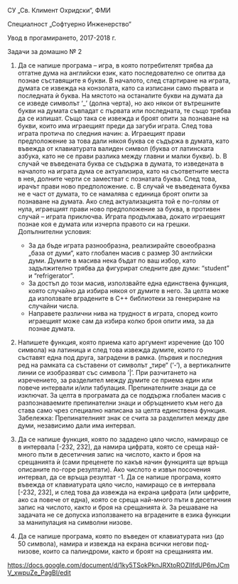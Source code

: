 СУ „Св. Климент Охридски“, ФМИ

Специалност „Софтуерно Инженерство“

Увод в прогамирането, 2017-2018 г.

Задачи за домашно № 2

1. Да се напише програма – игра, в която потребителят трябва да отгатне дума на английски език, като последователно се опитва да познае съставящите я букви. В началото, след стартиране на играта, думата се извежда на конзолата, като са изписани само първата и последната ѝ буква. На мястото на останалите букви на думата да се изведе символът ‘_’ (долна черта), но ако някои от вътрешните букви на думата съвпадат с първата или последната, те също трябва да се изпишат. Също така се извежда и броят опити за познаване на букви, които има играещият преди да загуби играта. След това играта протича по следния начин:
  a. Играещият прави предположение за това дали някоя буква се съдържа в думата, като въвежда от клавиатурата валиден символ (буква от латинската азбука, като не се прави разлика между главни и малки букви).
  b. В случай че въведената буква се съдържа в думата, то изведената в началото на играта дума се актуализира, като на съответните места в нея, долните черти се заместват с познатата буква. След това, ирачът прави ново предположение.
  c. В случай че въведената буква не е част от думата, то се намалява с единица броят опити за познаване на думата. Ако след актуализацията той е по-голям от нула, играещият прави ново предположение за буква, в противен случай – играта приключва.
  Играта продължава, докато играещият познае коя е думата или изчерпа правото си на грешки.
Допълнителни условия:
    * За да бъде играта разнообразна, реализирайте своеобразна „база от думи“, като глобален масив с размер 30 английски думи. Думите в масива нека бъдат по ваш избор, като задължително трябва да фигурират следните две думи: “student” и “refrigerator”.
    * За достъп до този масив, използвайте една единствена функция, която случайно да избира някоя от думите в него. За целта може да използвате вградените в C++ библиотеки за генериране на случайни числа.
    * Направете различни нива на трудност в играта, според които играещият може сам да избира колко броя опити има, за да познае думата.
    
2. Напишете функция, която приема като аргумент изречение (до 100 символа)  на латиница и след това извежда думите, които го съставят една под друга, заградени в рамка. (първия и последния ред на рамката са съставени от символът „тире“ (‘-‘), а вертикалните линии се изобразяват със символа ’|’. При разчитането на изречението, за разделител между думите се приема един или повече интервали и/или табулация. Препинателните знаци да се изключат. За целта в програмата да се поддържа глобалeн масив с разпознаваемите препинателни знаци и обръщението към него да става само чрез специално написана за целта единствена функция.
Забележка: Препинателният знак се счита за разделител между две думи, независимо дали има интервал.

3. Да се напише функция, която по зададено цяло число, намиращо се в интервала [-232, 232], да намира цифрата, която се среща най-много пъти в десетичния запис на числото, както и броя на срещанията ѝ (сами преценете по какъв начин функцията ще връща описаните по-горе резултати). Ако числото е извън посочения интервал, да се връща резултат -1. Да се напише програма, която въвежда от клавиатурата цяло число, намиращо се в интервала [-232, 232], и след това да извежда на екрана цифрата (или цифрите, ако са повече от една), която се среща най-много пъти в десетичния запис на числото, както и броя на срещанията ѝ. За решаване на задачата не се допуска използването на вградените в езика функции за манипулация на символни низове.

4. Да се напише програма, която по въведен от клавиатурата низ (до 50 символа), намира и извежда на екрана всички негови под-низове, които са палиндроми, както и броят на срещанията им.

https://docs.google.com/document/d/1ky5TSokPknJRXtoROZlIfdUP6mJCmV_xwpuZe_PagBI/edit
